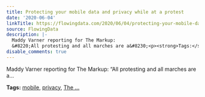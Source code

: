 ```yaml
---
title: Protecting your mobile data and privacy while at a protest
date: '2020-06-04'
linkTitle: https://flowingdata.com/2020/06/04/protecting-your-mobile-data-and-privacy-while-at-a-protest/
source: FlowingData
description: |-
  Maddy Varner reporting for The Markup:
  &#8220;All protesting and all marches are a&#8230;<p><strong>Tags:</strong> <a href="https://flowingdata.com/tag/mobile/" rel="tag">mobile</a>, <a href="https://flowingdata.com/tag/privacy/" rel="tag">privacy</a>, <a href="https://flowingdata.com/tag/the-markup/" rel="tag">The ...
disable_comments: true
---
```

Maddy Varner reporting for The Markup:
&#8220;All protesting and all marches are a&#8230;<p><strong>Tags:</strong> <a href="https://flowingdata.com/tag/mobile/" rel="tag">mobile</a>, <a href="https://flowingdata.com/tag/privacy/" rel="tag">privacy</a>, <a href="https://flowingdata.com/tag/the-markup/" rel="tag">The ...